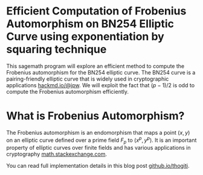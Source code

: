 # Efficient Computation of Frobenius Automorphism on BN254 Elliptic Curve using exponentiation by squaring technique

This sagemath program will explore an efficient method to compute the Frobenius automorphism for the BN254 elliptic curve. The BN254 curve is a pairing-friendly elliptic curve that is widely used in cryptographic applications [hackmd.io/@jpw](https://hackmd.io/@jpw/bn254). We will exploit the fact that $(p−1)/2$ is odd to compute the Frobenius automorphism efficiently.

# What is Frobenius Automorphism?

The Frobenius automorphism is an endomorphism that maps a point $(x,y)$ on an elliptic curve defined over a prime field $F_p$ to $(x^p,y^p)$. It is an important property of elliptic curves over finite fields and has various applications in cryptography [math.stackexchange.com](https://math.stackexchange.com/questions/4377341/explanation-of-frobenius-endomorphism-on-elliptic-curves).

You can read full implementation details in this blog post [github.io/thogiti](https://thogiti.github.io/efficient-computation-of-frobenius-automorphism-on-bn254-elliptic-curve/).
